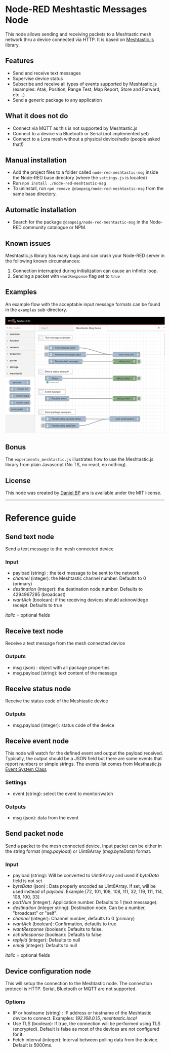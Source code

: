 # Node-RED Meshtastic Messages Node

This node allows sending and receiving packets to a Meshtastic mesh network thru a device connected via HTTP. It is based on [Meshtastic.js](https://js.meshtastic.org/) library.

## Features
- Send and receive text messages
- Supervise device status
- Subscribe and receive all types of events supported by Meshtastic.js (examples: Atak, Position, Range Test, Map Report, Store and Forward, etc...)
- Send a generic package to any application

## What it does not do
- Connect via MQTT as this is not supported by Meshtastic.js
- Connect to a device via Bluetooth or Serial (not implemented yet)
- Connect to a Lora mesh without a physical device/radio (people asked that!)

## Manual installation
- Add the project files to a folder called `node-red-meshtastic-msg` inside the Node-RED base directory (where the `settings.js` is located)
- Run `npm install ./node-red-meshtastic-msg`
- To uninstall, run `npm remove @danpeig/node-red-meshtastic-msg` from the same base directory.

## Automatic installation
- Search for the package `@danpeig/node-red-meshtastic-msg` in the Node-RED community catalogue or NPM.

## Known issues
Meshtastic.js library has many bugs and can crash your Node-RED server in the following known circumstances:
1. Connection interrupted during initialization can cause an infinite loop.
2. Sending a packet with `wantResponse` flag set to `true`

## Examples
An example flow with the acceptable input message formats can be found in the `examples` sub-directory.

![Example flow](resources/flow_example.png "Example flow")

## Bonus
The `experiments_meshtastic.js` illustrates how to use the Meshtastic.js library from plain Javascript (No TS, no react, no nothing).

## License
This node was created by [Daniel BP](http://www.danbp.org) ans is available under the MIT license.

----
# Reference guide

## Send text node
Send a text message to the mesh connected device

### Input
- payload (string) :  the text message to be sent to the network
- *channel* (integer):  the Meshtastic channel number. Defaults to 0 (primary)
- *destination* (integer):  the destination node number. Defaults to 4294967295 (broadcast)
- *wantAck* (boolean):  if the receiving devices should acknowldege receipt. Defaults to true

*italic* = optional fields

## Receive text node
Receive a text message from the mesh connected device

### Outputs
- msg (json) : object with all package properties
- msg.payload (string): text content of the message 

## Receive status node
Receive the status code of the Meshtastic device
    
### Outputs
    
- msg.payload (integer): status code of the device

## Receive event node
This node will watch for the defined event and output the payload received.
Typically, the output should be a JSON field but there are some events that report numbers or simple strings.
The events list comes from Mesthastic.js [Event System Class](https://js.meshtastic.org/classes/Utils.EventSystem.html)

### Settings
- event (string): select the event to monitor/watch

### Outputs
- msg (json): data from the event

## Send packet node
Send a packet to the mesh connected device.
Input packet can be either in the string format (*msg.payload*) or Uint8Array (*msg.byteData*) format.

### Input

- payload (string): Will be converted to Uint8Array and used if *byteData* field is not set
- *byteData* (json) : Data properly encoded as Uint8Array. If set, will be used instead of *payload*. Example [72, 101, 108, 108, 111, 32, 119, 111, 114, 108, 100, 33]
- *portNum* (integer): Application number. Defaults to 1 (text messsage).
- *destination* (integer string): Destination node. Can be a number, "broadcast" or "self".
- *channel* (integer): Channel number, defaults to 0 (primary)
- *wantAck* (boolean):  Confirmation, defaults to true
- *wantResponse* (boolean): Defaults to false.
- *echoResponse* (boolean): Defaults to false
- *replyId* (integer): Defaults to null
- *emoji* (integer): Defaults to null

*italic* = optional fields

## Device configuration node
This will setup the connection to the Meshtastic node.
The connection protocol is HTTP. Serial, Bluetooth or MQTT are not supported.

### Options
* IP or hostname (string) : IP address or hostname of the Meshtastic device to connect. Examples: *192.168.0.15*, *meshtastic.local*
* Use TLS (boolean): If true, the connection will be performed using TLS (encrypted). Default is false as most of the devices are not configured for it. 
* Fetch interval (integer): Interval between polling data from the device. Default is 5000ms.